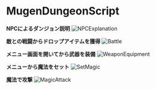 
# MugenDungeonScript
**NPCによるダンジョン説明**
![NPCExplanation](https://user-images.githubusercontent.com/74074598/134213738-f074cc70-09ec-4e4a-975d-c1e1c1f38eb0.gif)

**敵との戦闘からドロップアイテムを獲得**
![Battle](https://user-images.githubusercontent.com/74074598/134215144-18001f5e-521d-4a1a-a173-dadb677f6ef0.gif)

**メニュー画面を開いてから武器を装備**
![WeaponEquipment](https://user-images.githubusercontent.com/74074598/134216291-b59fcdb4-ea07-4811-bf0b-9c055678494c.gif)

**メニューから魔法をセット**
![SetMagic](https://user-images.githubusercontent.com/74074598/134219784-52e9e8cb-6e27-4284-92ed-8b3f25375f61.gif)


**魔法で攻撃**
![MagicAttack](https://user-images.githubusercontent.com/74074598/134219796-29d6f96f-54be-49a7-8de1-7178a22e8692.gif)
